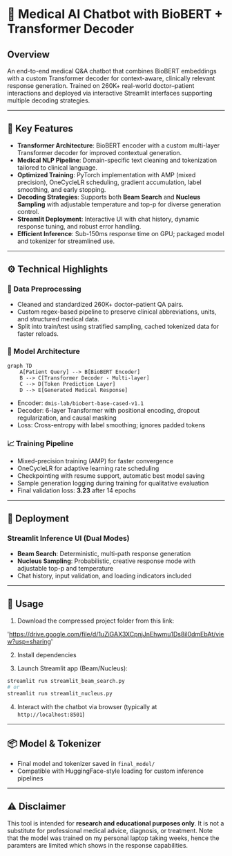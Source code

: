 # 🏥 Medical AI Chatbot with BioBERT + Transformer Decoder

## Overview

An end-to-end medical Q\&A chatbot that combines BioBERT embeddings with a custom Transformer decoder for context-aware, clinically relevant response generation. Trained on 260K+ real-world doctor–patient interactions and deployed via interactive Streamlit interfaces supporting multiple decoding strategies.

---

## 🔑 Key Features

* **Transformer Architecture**: BioBERT encoder with a custom multi-layer Transformer decoder for improved contextual generation.
* **Medical NLP Pipeline**: Domain-specific text cleaning and tokenization tailored to clinical language.
* **Optimized Training**: PyTorch implementation with AMP (mixed precision), OneCycleLR scheduling, gradient accumulation, label smoothing, and early stopping.
* **Decoding Strategies**: Supports both **Beam Search** and **Nucleus Sampling** with adjustable temperature and top-p for diverse generation control.
* **Streamlit Deployment**: Interactive UI with chat history, dynamic response tuning, and robust error handling.
* **Efficient Inference**: Sub-150ms response time on GPU; packaged model and tokenizer for streamlined use.

---

## ⚙️ Technical Highlights

### 🧹 Data Preprocessing

* Cleaned and standardized 260K+ doctor–patient QA pairs.
* Custom regex-based pipeline to preserve clinical abbreviations, units, and structured medical data.
* Split into train/test using stratified sampling, cached tokenized data for faster reloads.

### 🧠 Model Architecture

```mermaid
graph TD
    A[Patient Query] --> B[BioBERT Encoder]
    B --> C[Transformer Decoder - Multi-layer]
    C --> D[Token Prediction Layer]
    D --> E[Generated Medical Response]
```

* Encoder: `dmis-lab/biobert-base-cased-v1.1`
* Decoder: 6-layer Transformer with positional encoding, dropout regularization, and causal masking
* Loss: Cross-entropy with label smoothing; ignores padded tokens

### 📈 Training Pipeline

* Mixed-precision training (AMP) for faster convergence
* OneCycleLR for adaptive learning rate scheduling
* Checkpointing with resume support, automatic best model saving
* Sample generation logging during training for qualitative evaluation
* Final validation loss: **3.23** after 14 epochs

---

## 🚀 Deployment

### Streamlit Inference UI (Dual Modes)

* **Beam Search**: Deterministic, multi-path response generation
* **Nucleus Sampling**: Probabilistic, creative response mode with adjustable top-p and temperature
* Chat history, input validation, and loading indicators included

---

## 🧪 Usage

1. Download the compressed project folder from this link:

'https://drive.google.com/file/d/1uZiGAX3XCpnjJnEhwmu1Ds8il0dmEbAt/view?usp=sharing'

2. Install dependencies

3. Launch Streamlit app (Beam/Nucleus):

```bash
streamlit run streamlit_beam_search.py
# or
streamlit run streamlit_nucleus.py
```

4. Interact with the chatbot via browser (typically at `http://localhost:8501`)

---

## 📦 Model & Tokenizer

* Final model and tokenizer saved in `final_model/`
* Compatible with HuggingFace-style loading for custom inference pipelines

---

## ⚠️ Disclaimer

This tool is intended for **research and educational purposes only**. It is not a substitute for professional medical advice, diagnosis, or treatment. Note that the model was trained on my personal laptop taking weeks, hence the paramters are limited which shows in the response capabilities.
